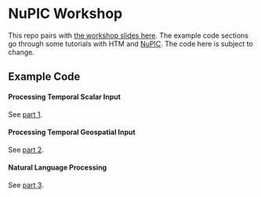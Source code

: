 # NuPIC Workshop
This repo pairs with [the workshop slides here](https://docs.google.com/presentation/d/1N5Z2pkc2S-JWWQF3RYggSBPwCYaYabci-Hwe42p1kIg/edit?usp=sharing). The example code sections go through some tutorials with HTM and [NuPIC](https://github.com/numenta/nupic). The code here is subject to change.

## Example Code

#### Processing Temporal Scalar Input

See [part 1](part-1-scalar-input).

#### Processing Temporal Geospatial Input

See [part 2](part-2-geospatial-input).

#### Natural Language Processing

See [part 3](part-3-nlp).
